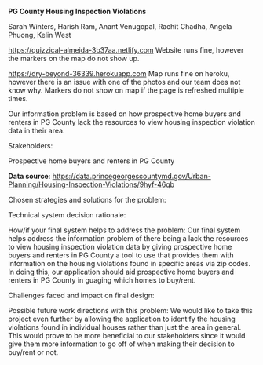 <b>PG County Housing Inspection Violations</b>

Sarah Winters, Harish Ram, Anant Venugopal, Rachit Chadha, Angela Phuong, Kelin West

https://quizzical-almeida-3b37aa.netlify.com
Website runs fine, however the markers on the map do not show up.

https://dry-beyond-36339.herokuapp.com
Map runs fine on heroku, however there is an issue with one of the photos and our team does not know why.  Markers do not show on map if the page is refreshed multiple times.

Our information problem is based on how prospective home buyers and renters in PG County lack the resources to view housing inspection violation data in their area.

Stakeholders:

Prospective home buyers and renters in PG County

<b>Data source</b>: https://data.princegeorgescountymd.gov/Urban-Planning/Housing-Inspection-Violations/9hyf-46qb

Chosen strategies and solutions for the problem:

Technical system decision rationale:


How/if your final system helps to address the problem:
Our final system helps address the information problem of there being a lack the resources to view housing inspection violation data by giving prospective home buyers and renters in PG County a tool to use that provides them with information on the housing violations found in specific areas via zip codes. In doing this, our application should aid prospective home buyers and renters in PG County in guaging which homes to buy/rent.

Challenges faced and impact on final design:


Possible future work directions with this problem:
We would like to take this project even further by allowing the application to identify the housing violations found in individual houses rather than just the area in general. This would prove to be more beneficial to our stakeholders since it would give them more information to go off of when making their decision to buy/rent or not.
